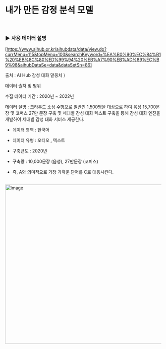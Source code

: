 # 내가 만든 감정 분석 모델<br>

<br />

### ▶️ 사용 데이터 설명

[https://www.aihub.or.kr/aihubdata/data/view.do?currMenu=115&topMenu=100&searchKeyword=%EA%B0%90%EC%84%B1%20%EB%8C%80%ED%99%94%20%EB%A7%90%EB%AD%89%EC%B9%98&aihubDataSe=data&dataSetSn=86]

출처 : AI Hub 감성 대화 말뭉치
)

데이터 출처 및 범위

수집 데이터 기간 : 2020년 ~ 2022년 

데이터 설명 : 
크라우드 소싱 수행으로 일반인 1,500명을 대상으로 하여 음성 15,700문장 및 코퍼스 27만 문장 구축 및 세대별 감성 대화 텍스트 구축을 통해 감성 대화 엔진을 개발하여 세대별 감성 대화 서비스 제공한다.
- 데이터 영역 : 한국어
- 데이터 유형 : 오디오 , 텍스트 
- 구축년도 : 2020년
- 구축량 : 10,000문장 (음성), 27만문장 (코퍼스)



- 즉, A와 의미적으로 가장 가까운 단어를 C로 대응시킨다.

<br />

<img width="582" height="513" alt="image" src="https://github.com/user-attachments/assets/a360e8d6-7596-4297-a3d1-ac67a0a368ca" />

